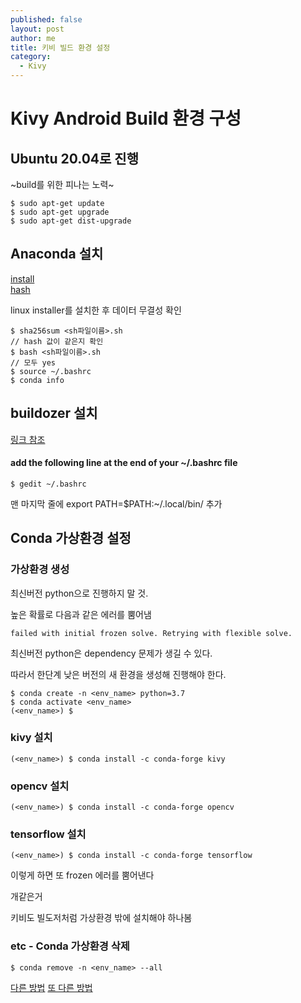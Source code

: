 ```yaml
---
published: false
layout: post
author: me
title: 키비 빌드 환경 설정
category:
  - Kivy
---
```

# Kivy Android Build 환경 구성

## Ubuntu 20.04로 진행

~build를 위한 피나는 노력~

```
$ sudo apt-get update
$ sudo apt-get upgrade
$ sudo apt-get dist-upgrade
```

## Anaconda 설치

[install](https://www.anaconda.com/products/individual)<br>
[hash](https://docs.anaconda.com/anaconda/install/hashes/all/)

linux installer를 설치한 후 데이터 무결성 확인
```
$ sha256sum <sh파일이름>.sh
// hash 값이 같은지 확인
$ bash <sh파일이름>.sh
// 모두 yes
$ source ~/.bashrc
$ conda info
```

## buildozer 설치

[링크 참조](https://buildozer.readthedocs.io/en/latest/installation.html)

#### add the following line at the end of your ~/.bashrc file

```
$ gedit ~/.bashrc
```

맨 마지막 줄에 export PATH=$PATH:~/.local/bin/ 추가

## Conda 가상환경 설정

### 가상환경 생성

최신버전 python으로 진행하지 말 것.

높은 확률로 다음과 같은 에러를 뿜어냄

```
failed with initial frozen solve. Retrying with flexible solve.
```

최신버전 python은 dependency 문제가 생길 수 있다.

따라서 한단계 낮은 버전의 새 환경을 생성해 진행해야 한다.

```
$ conda create -n <env_name> python=3.7
$ conda activate <env_name>
(<env_name>) $
```

### kivy 설치

```
(<env_name>) $ conda install -c conda-forge kivy
```

### opencv 설치

```
(<env_name>) $ conda install -c conda-forge opencv
```

### tensorflow 설치

```
(<env_name>) $ conda install -c conda-forge tensorflow
```

이렇게 하면 또 frozen 에러를 뿜어낸다

개같은거

키비도 빌도저처럼 가상환경 밖에 설치해야 하나봄

### etc - Conda 가상환경 삭제 

```
$ conda remove -n <env_name> --all
```


[다른 방법](https://www.youtube.com/watch?v=Pi510YawopE)
[또 다른 방법](https://noel-embedded.tistory.com/914)
